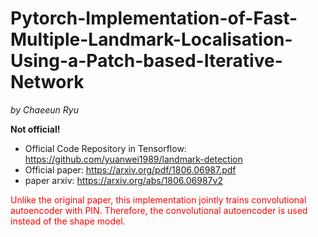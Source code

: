 # Pytorch-Implementation-of-Fast-Multiple-Landmark-Localisation-Using-a-Patch-based-Iterative-Network
*by Chaeeun Ryu*

**Not official!** <br>
- Official Code Repository in Tensorflow: https://github.com/yuanwei1989/landmark-detection <br>
- Official paper: https://arxiv.org/pdf/1806.06987.pdf 
- paper arxiv: https://arxiv.org/abs/1806.06987v2

<span style="color:red">Unlike the original paper, this implementation jointly trains convolutional autoencoder with PIN. Therefore, the convolutional autoencoder is used instead of the shape model.</span>